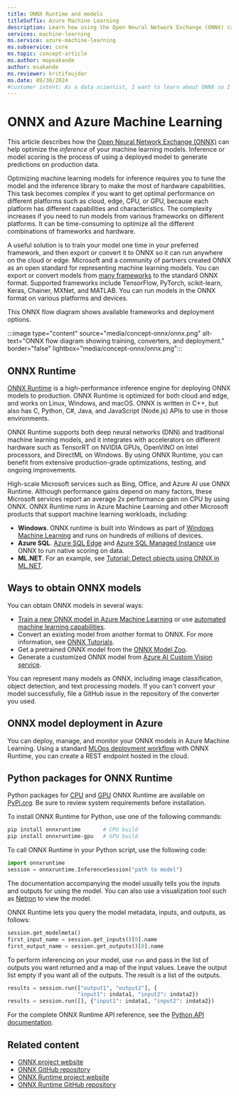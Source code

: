 ```yaml
---
title: ONNX Runtime and models
titleSuffix: Azure Machine Learning
description: Learn how using the Open Neural Network Exchange (ONNX) can help optimize inference of your machine learning models.
services: machine-learning
ms.service: azure-machine-learning
ms.subservice: core
ms.topic: concept-article
ms.author: mopeakande
author: msakande
ms.reviewer: kritifaujdar
ms.date: 09/30/2024
#customer intent: As a data scientist, I want to learn about ONNX so I can use it to optimize the inference of my machine learning models.
---
```


# ONNX and Azure Machine Learning

This article describes how the [Open Neural Network Exchange (ONNX)](https://onnx.ai) can help optimize the *inference* of your machine learning models. Inference or model scoring is the process of using a deployed model to generate predictions on production data.

Optimizing machine learning models for inference requires you to tune the model and the inference library to make the most of hardware capabilities. This task becomes complex if you want to get optimal performance on different platforms such as cloud, edge, CPU, or GPU, because each platform has different capabilities and characteristics. The complexity increases if you need to run models from various frameworks on different platforms. It can be time-consuming to optimize all the different combinations of frameworks and hardware.

A useful solution is to train your model one time in your preferred framework, and then export or convert it to ONNX so it can run anywhere on the cloud or edge. Microsoft and a community of partners created ONNX as an open standard for representing machine learning models. You can export or convert models from [many frameworks](https://onnx.ai/supported-tools) to the standard ONNX format. Supported frameworks include TensorFlow, PyTorch, scikit-learn, Keras, Chainer, MXNet, and MATLAB. You can run models in the ONNX format on various platforms and devices.

This ONNX flow diagram shows available frameworks and deployment options.

:::image type="content" source="media/concept-onnx/onnx.png" alt-text="ONNX flow diagram showing training, converters, and deployment." border="false" lightbox="media/concept-onnx/onnx.png":::

## ONNX Runtime

[ONNX Runtime](https://onnxruntime.ai) is a high-performance inference engine for deploying ONNX models to production. ONNX Runtime is optimized for both cloud and edge, and works on Linux, Windows, and macOS. ONNX is written in C++, but also has C, Python, C#, Java, and JavaScript (Node.js) APIs to use in those environments.

ONNX Runtime supports both deep neural networks (DNN) and traditional machine learning models, and it integrates with accelerators on different hardware such as TensorRT on NVIDIA GPUs, OpenVINO on Intel processors, and DirectML on Windows. By using ONNX Runtime, you can benefit from extensive production-grade optimizations, testing, and ongoing improvements.

High-scale Microsoft services such as Bing, Office, and Azure AI use ONNX Runtime. Although performance gains depend on many factors, these Microsoft services report an average 2x performance gain on CPU by using ONNX. ONNX Runtime runs in Azure Machine Learning and other Microsoft products that support machine learning workloads, including:

- **Windows**. ONNX runtime is built into Windows as part of [Windows Machine Learning](/windows/ai/windows-ml/) and runs on hundreds of millions of devices.
- **Azure SQL**. [Azure SQL Edge](/azure/azure-sql-edge/onnx-overview) and [Azure SQL Managed Instance](/azure/azure-sql/managed-instance/machine-learning-services-overview) use ONNX to run native scoring on data.
- **ML.NET**. For an example, see [Tutorial: Detect objects using ONNX in ML.NET](/dotnet/machine-learning/tutorials/object-detection-onnx).

## Ways to obtain ONNX models

You can obtain ONNX models in several ways:

- [Train a new ONNX model in Azure Machine Learning](https://github.com/onnx/onnx/tree/main/examples) or use [automated machine learning capabilities](concept-automated-ml.md#automl--onnx).
- Convert an existing model from another format to ONNX. For more information, see [ONNX Tutorials](https://github.com/onnx/tutorials).
- Get a pretrained ONNX model from the [ONNX Model Zoo](https://github.com/onnx/models).
- Generate a customized ONNX model from [Azure AI Custom Vision service](/azure/ai-services/custom-vision-service/).

You can represent many models as ONNX, including image classification, object detection, and text processing models. If you can't convert your model successfully, file a GitHub issue in the repository of the converter you used.

## ONNX model deployment in Azure

You can deploy, manage, and monitor your ONNX models in Azure Machine Learning. Using a standard [MLOps deployment workflow](concept-model-management-and-deployment.md#deploy-models-as-endpoints) with ONNX Runtime, you can create a REST endpoint hosted in the cloud.

## Python packages for ONNX Runtime

Python packages for [CPU](https://pypi.org/project/onnxruntime) and [GPU](https://pypi.org/project/onnxruntime-gpu) ONNX Runtime are available on [PyPi.org](https://pypi.org). Be sure to review system requirements before installation.

To install ONNX Runtime for Python, use one of the following commands:

```python    
pip install onnxruntime       # CPU build
pip install onnxruntime-gpu   # GPU build
```

To call ONNX Runtime in your Python script, use the following code:

```python
import onnxruntime
session = onnxruntime.InferenceSession("path to model")
```

The documentation accompanying the model usually tells you the inputs and outputs for using the model. You can also use a visualization tool such as [Netron](https://github.com/lutzroeder/Netron) to view the model.

ONNX Runtime lets you query the model metadata, inputs, and outputs, as follows:

```python
session.get_modelmeta()
first_input_name = session.get_inputs()[0].name
first_output_name = session.get_outputs()[0].name
```

To perform inferencing on your model, use `run` and pass in the list of outputs you want returned and a map of the input values. Leave the output list empty if you want all of the outputs. The result is a list of the outputs.

```python
results = session.run(["output1", "output2"], {
                      "input1": indata1, "input2": indata2})
results = session.run([], {"input1": indata1, "input2": indata2})
```

For the complete ONNX Runtime API reference, see the [Python API documentation](https://onnxruntime.ai/docs/api/python/api_summary.html).

## Related content

- [ONNX project website](https://onnx.ai)
- [ONNX GitHub repository](https://github.com/onnx/onnx)
- [ONNX Runtime project website](https://onnxruntime.ai)
- [ONNX Runtime GitHub repository](https://github.com/Microsoft/onnxruntime)
